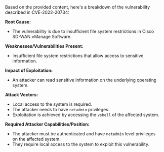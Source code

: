 Based on the provided content, here's a breakdown of the vulnerability described in CVE-2022-20734:

**Root Cause:**
- The vulnerability is due to insufficient file system restrictions in Cisco SD-WAN vManage Software.

**Weaknesses/Vulnerabilities Present:**
- Insufficient file system restrictions that allow access to sensitive information.

**Impact of Exploitation:**
- An attacker can read sensitive information on the underlying operating system.

**Attack Vectors:**
- Local access to the system is required.
- The attacker needs to have `netadmin` privileges.
- Exploitation is achieved by accessing the `vshell` of the affected system.

**Required Attacker Capabilities/Position:**
- The attacker must be authenticated and have `netadmin` level privileges on the affected system.
- They require local access to the system to exploit this vulnerability.